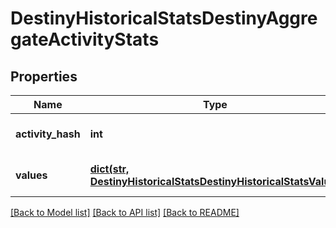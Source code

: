 # DestinyHistoricalStatsDestinyAggregateActivityStats

## Properties
Name | Type | Description | Notes
------------ | ------------- | ------------- | -------------
**activity_hash** | **int** | Hash ID that can be looked up in the DestinyActivityTable. | [optional] 
**values** | [**dict(str, DestinyHistoricalStatsDestinyHistoricalStatsValue)**](DestinyHistoricalStatsDestinyHistoricalStatsValue.md) | Collection of stats for the player in this activity. | [optional] 

[[Back to Model list]](../README.md#documentation-for-models) [[Back to API list]](../README.md#documentation-for-api-endpoints) [[Back to README]](../README.md)



